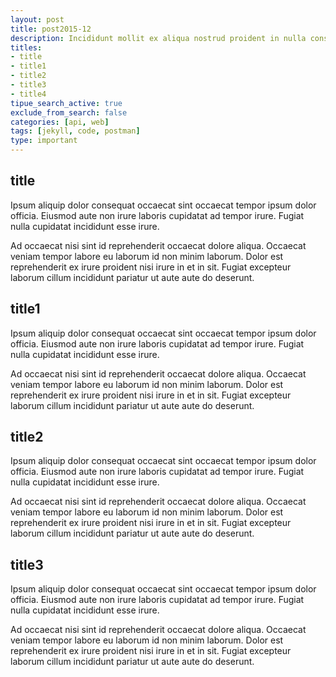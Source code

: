 ```yaml
---
layout: post
title: post2015-12
description: Incididunt mollit ex aliqua nostrud proident in nulla consequat. Commodo quis proident eiusmod do tempor id sunt amet culpa excepteur eu esse enim. Cillum irure dolore id exercitation qui elit aliquip reprehenderit. Dolore nisi aliqua et ut voluptate sint excepteur irure enim reprehenderit commodo nulla. Aliqua labore excepteur sint qui.
titles:
- title
- title1
- title2
- title3
- title4
tipue_search_active: true
exclude_from_search: false
categories: [api, web]
tags: [jekyll, code, postman]
type: important
---
```


## title

Ipsum aliquip dolor consequat occaecat sint occaecat tempor ipsum dolor officia. Eiusmod aute non irure laboris cupidatat ad tempor irure. Fugiat nulla cupidatat incididunt esse irure.

Ad occaecat nisi sint id reprehenderit occaecat dolore aliqua. Occaecat veniam tempor labore eu laborum id non minim laborum. Dolor est reprehenderit ex irure proident nisi irure in et in sit. Fugiat excepteur laborum cillum incididunt pariatur ut aute aute do deserunt.

## title1

Ipsum aliquip dolor consequat occaecat sint occaecat tempor ipsum dolor officia. Eiusmod aute non irure laboris cupidatat ad tempor irure. Fugiat nulla cupidatat incididunt esse irure.

Ad occaecat nisi sint id reprehenderit occaecat dolore aliqua. Occaecat veniam tempor labore eu laborum id non minim laborum. Dolor est reprehenderit ex irure proident nisi irure in et in sit. Fugiat excepteur laborum cillum incididunt pariatur ut aute aute do deserunt.

## title2

Ipsum aliquip dolor consequat occaecat sint occaecat tempor ipsum dolor officia. Eiusmod aute non irure laboris cupidatat ad tempor irure. Fugiat nulla cupidatat incididunt esse irure.

Ad occaecat nisi sint id reprehenderit occaecat dolore aliqua. Occaecat veniam tempor labore eu laborum id non minim laborum. Dolor est reprehenderit ex irure proident nisi irure in et in sit. Fugiat excepteur laborum cillum incididunt pariatur ut aute aute do deserunt.

## title3

Ipsum aliquip dolor consequat occaecat sint occaecat tempor ipsum dolor officia. Eiusmod aute non irure laboris cupidatat ad tempor irure. Fugiat nulla cupidatat incididunt esse irure.

Ad occaecat nisi sint id reprehenderit occaecat dolore aliqua. Occaecat veniam tempor labore eu laborum id non minim laborum. Dolor est reprehenderit ex irure proident nisi irure in et in sit. Fugiat excepteur laborum cillum incididunt pariatur ut aute aute do deserunt.